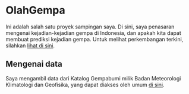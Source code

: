 # OlahGempa

Ini adalah salah satu proyek sampingan saya. Di sini, saya penasaran mengenai kejadian-kejadian gempa di Indonesia, dan apakah kita dapat membuat prediksi kejadian gempa. Untuk melihat perkembangan terkini, silahkan [lihat di sini](index.html).

## Mengenai data

Saya mengambil data dari Katalog Gempabumi milik Badan Meteorologi Klimatologi dan Geofisika, yang dapat diakses oleh umum [di sini](http://repogempa.bmkg.go.id/repo_new/).

